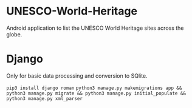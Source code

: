 # UNESCO-World-Heritage
Android application to list the UNESCO World Heritage sites across the globe.

# Django
Only for basic data processing and conversion to SQlite.

``` pip3 install django roman ```
``` python3 manage.py makemigrations app && python3 manage.py migrate && python3 manage.py initial_populate && python3 manage.py xml_parser ```
